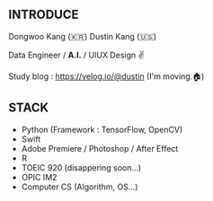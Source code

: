 ## INTRODUCE

Dongwoo Kang (🇰🇷)
Dustin Kang (🇺🇸)

Data Engineer / **A.I.** / UIUX Design ✌️


Study blog : https://velog.io/@dustin (I'm moving.🏠)

## STACK

- Python (Framework : TensorFlow, OpenCV)
- Swift
- Adobe Premiere / Photoshop / After Effect
- R
- TOEIC 920 (disappering soon...)
- OPIC IM2
- Computer CS (Algorithm, OS...)
